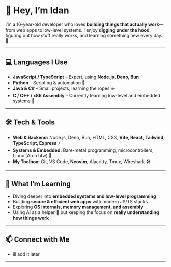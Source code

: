 # 👋 Hey, I’m Idan

I’m a 16-year-old developer who loves **building things that actually work**—from web apps to low-level systems. I enjoy **digging under the hood**, figuring out how stuff really works, and learning something new every day. 🚀  

---

## 💻 Languages I Use
- **JavaScript / TypeScript** – Expert, using **Node.js, Deno, Bun**  
- **Python** – Scripting & automation 🐍  
- **Java & C#** – Small projects, learning the ropes ☕  
- **C / C++ / x86 Assembly** – Currently learning low-level and embedded systems 💾  

---

## 🛠 Tech & Tools
- **Web & Backend:** Node.js, Deno, Bun, HTML, CSS, **Vite, React, Tailwind, TypeScript, Express** ⚡  
- **Systems & Embedded:** Bare-metal programming, microcontrollers, Linux (Arch btw) 🐧  
- **My Toolbox:** Git, VS Code, **Neovim**, Alacritty, Tmux, Wireshark 🛠  

---

## 🌱 What I’m Learning
- Diving deeper into **embedded systems and low-level programming**  
- Building **secure & efficient web apps** with modern JS/TS stacks  
- Exploring **OS internals, memory management, and assembly**  
- Using AI as a helper 🤖 but keeping the focus on **really understanding how things work**  

---

## 📫 Connect with Me
- ill add it later

---
